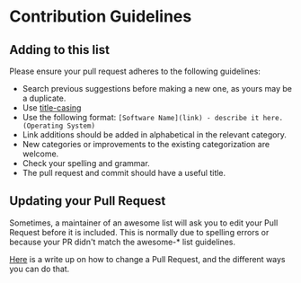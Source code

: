 # Contribution Guidelines

## Adding to this list

Please ensure your pull request adheres to the following guidelines:

- Search previous suggestions before making a new one, as yours may be a duplicate.
- Use [title-casing](http://titlecapitalization.com)
- Use the following format: `[Software Name](link) - describe it here. (Operating System)`
- Link additions should be added in alphabetical in the relevant category.
- New categories or improvements to the existing categorization are welcome.
- Check your spelling and grammar.
- The pull request and commit should have a useful title.

## Updating your Pull Request

Sometimes, a maintainer of an awesome list will ask you to edit your Pull Request before it is included. This is normally due to spelling errors or because your PR didn't match the awesome-* list guidelines.

[Here](https://github.com/RichardLitt/docs/blob/master/amending-a-commit-guide.md) is a write up on how to change a Pull Request, and the different ways you can do that.
